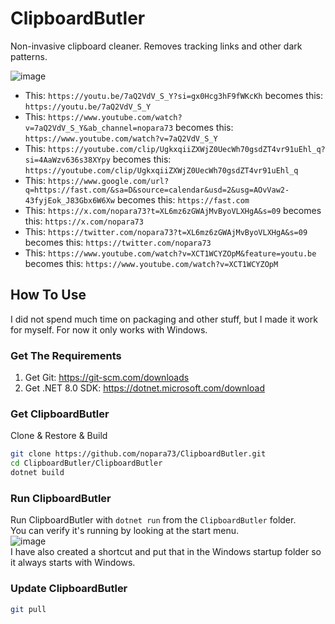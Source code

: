 # ClipboardButler

Non-invasive clipboard cleaner. Removes tracking links and other dark patterns.

![image](https://github.com/nopara73/ClipboardButler/assets/9156103/84c1ff59-4ddf-4e1c-9199-815405962ecc)

- This: `https://youtu.be/7aQ2VdV_S_Y?si=gx0Hcg3hF9fWKcKh` becomes this: `https://youtu.be/7aQ2VdV_S_Y`
- This: `https://www.youtube.com/watch?v=7aQ2VdV_S_Y&ab_channel=nopara73` becomes this: `https://www.youtube.com/watch?v=7aQ2VdV_S_Y`
- This: `https://youtube.com/clip/UgkxqiiZXWjZ0UecWh70gsdZT4vr91uEhl_q?si=4AaWzv636s38XYpy` becomes this: `https://youtube.com/clip/UgkxqiiZXWjZ0UecWh70gsdZT4vr91uEhl_q`
- This: `https://www.google.com/url?q=https://fast.com/&sa=D&source=calendar&usd=2&usg=AOvVaw2-43fyjEok_J83Gbx6W6Xw` becomes this: `https://fast.com`
- This: `https://x.com/nopara73?t=XL6mz6zGWAjMvByoVLXHgA&s=09` becomes this: `https://x.com/nopara73`
- This: `https://twitter.com/nopara73?t=XL6mz6zGWAjMvByoVLXHgA&s=09` becomes this: `https://twitter.com/nopara73`
- This: `https://www.youtube.com/watch?v=XCT1WCYZOpM&feature=youtu.be` becomes this: `https://www.youtube.com/watch?v=XCT1WCYZOpM`



## How To Use

I did not spend much time on packaging and other stuff, but I made it work for myself. For now it only works with Windows.

### Get The Requirements

1. Get Git: https://git-scm.com/downloads
2. Get .NET 8.0 SDK: https://dotnet.microsoft.com/download

### Get ClipboardButler

Clone & Restore & Build

```sh
git clone https://github.com/nopara73/ClipboardButler.git
cd ClipboardButler/ClipboardButler
dotnet build
```

### Run ClipboardButler

Run ClipboardButler with `dotnet run` from the `ClipboardButler` folder.  
You can verify it's running by looking at the start menu.  
![image](https://github.com/nopara73/ClipboardButler/assets/9156103/8d62ebcd-06b0-423e-8b56-a80954a715f2)  
I have also created a shortcut and put that in the Windows startup folder so it always starts with Windows.  

### Update ClipboardButler

```sh
git pull
```
